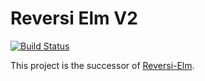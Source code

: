 # Reversi Elm V2

[![Build Status](https://travis-ci.org/LesleyLai/Reversi-Elm-V2.svg?branch=master)](https://travis-ci.org/LesleyLai/Reversi-Elm-V2)

This project is the successor of [Reversi-Elm](https://github.com/LesleyLai/Reversi-Elm).
